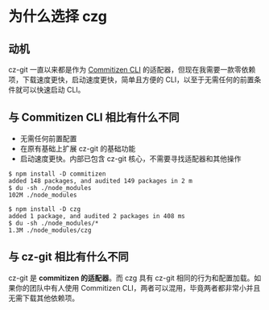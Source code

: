 # 为什么选择 czg

## 动机

cz-git 一直以来都是作为 [Commitizen CLI](https://github.com/commitizen/cz-cli) 的适配器，但现在我需要一款零依赖项，下载速度更快，启动速度更快，简单且方便的 CLI，以至于无需任何的前置条件就可以快速启动 CLI。

## 与 Commitizen CLI 相比有什么不同

- 无需任何前置配置
- 在原有基础上扩展 cz-git 的基础功能
- 启动速度更快。内部已包含 cz-git 核心，不需要寻找适配器和其他操作

```sh{7,9}
$ npm install -D commitizen
added 148 packages, and audited 149 packages in 2 m
$ du -sh ./node_modules
102M ./node_modules

$ npm install -D czg
added 1 package, and audited 2 packages in 408 ms
$ du -sh ./node_modules/*
1.3M ./node_modules/czg
```

## 与 cz-git 相比有什么不同
cz-git 是 **commitizen 的适配器**。而 czg 具有 cz-git 相同的行为和配置加载。如果你的团队中有人使用 Commitizen CLI，两者可以混用，毕竟两者都非常小并且无需下载其他依赖项。

